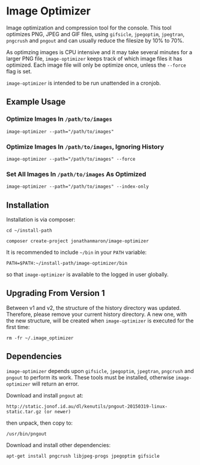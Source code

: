 # Image Optimizer

Image optimization and compression tool for the console. This tool optimizes PNG, JPEG and GIF files, using `gifsicle`, `jpegoptim`, `jpegtran`, `pngcrush` and `pngout` and can usually reduce the filesize by 10% to 70%.

As optimzing images is CPU intensive and it may take several minutes for a larger PNG file, `image-optimizer` keeps track of which image files it has optimized. Each image file will only be optimize once, unless the `--force` flag is set.

`image-optimizer` is intended to be run unattended in a cronjob.

## Example Usage

### Optimize Images In `/path/to/images`

    image-optimizer --path="/path/to/images"

### Optimize Images In `/path/to/images`, Ignoring History

    image-optimizer --path="/path/to/images" --force

### Set All Images In `/path/to/images` As Optimized

    image-optimizer --path="/path/to/images" --index-only


## Installation

Installation is via composer:

    cd ~/install-path

    composer create-project jonathanmaron/image-optimizer

It is recommended to include `~/bin` in your `PATH` variable:

    PATH=$PATH:~/install-path/image-optimizer/bin

so that `image-optimizer` is available to the logged in user globally.


## Upgrading From Version 1

Between v1 and v2, the structure of the history directory was updated. Therefore, please remove your current history directory. A new one, with the new structure, will be created when `image-optimizer` is executed for the first time: 

    rm -fr ~/.image_optimizer


## Dependencies

`image-optimizer` depends upon `gifsicle`, `jpegoptim`, `jpegtran`, `pngcrush` and `pngout` to perform its work. These tools must be installed, otherwise `image-optimizer` will return an error.

Download and install `pngout` at:

    http://static.jonof.id.au/dl/kenutils/pngout-20150319-linux-static.tar.gz (or newer)

then unpack, then copy to:

    /usr/bin/pngout

Download and install other dependencies:

    apt-get install pngcrush libjpeg-progs jpegoptim gifsicle


